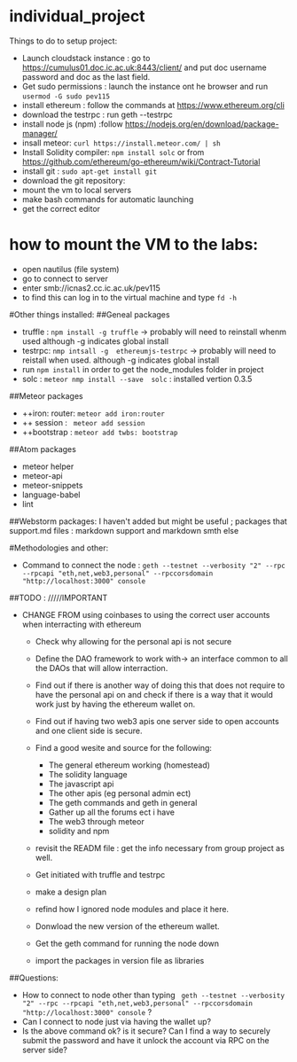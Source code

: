 # individual_project

Things to do to setup project:
* Launch cloudstack instance : go to https://cumulus01.doc.ic.ac.uk:8443/client/ and put doc username password and doc as the last field.
* Get sudo permissions : launch the instance ont he browser and run ``` usermod -G sudo pev115 ```
* install ethereum : follow the commands at https://www.ethereum.org/cli
* download the testrpc : run geth --testrpc
* install node js (npm) :follow  https://nodejs.org/en/download/package-manager/
* insall meteor: ``` curl https://install.meteor.com/ | sh ```
* Install Solidity compiler: ``` npm install solc ```  or from https://github.com/ethereum/go-ethereum/wiki/Contract-Tutorial
* install git : ``` sudo apt-get install git ```
* download the git repository:
* mount the vm to local servers
* make bash commands for automatic launching
* get the correct editor


# how to mount the VM to the labs:
* open nautilus (file system)
* go to connect to server
* enter smb://icnas2.cc.ic.ac.uk/pev115
* to find this can log in to the virtual machine and type ``` fd -h ```



 #Other things installed:
##Geneal packages
* truffle : ```npm install -g truffle``` -> probably will need to reinstall whenm used although -g indicates global install
* testrpc: ```nmp intsall -g  ethereumjs-testrpc``` -> probably will need to reistall when used. although -g indicates global install
* run ```npm install``` in  order to get the node_modules folder in project
* solc : ```meteor nmp install --save  solc``` : installed vertion 0.3.5 

##Meteor packages
* ++iron: router: ```meteor add iron:router ```  
* ++ session : ``` meteor add session```
* ++bootstrap : ```meteor add twbs: bootstrap```

##Atom packages
* meteor helper
* meteor-api
* meteor-snippets
* language-babel
* lint

##Webstorm packages:
I haven't added but might be useful ; packages that support.md files : markdown support and markdown smth else


#Methodologies and other:
* Command to connect the node : ```geth --testnet --verbosity "2" --rpc --rpcapi "eth,net,web3,personal" --rpccorsdomain "http://localhost:3000" console```

##TODO :
/////IMPORTANT
* CHANGE FROM using coinbases to using the correct user accounts when interracting with ethereum



    * Check why allowing for the personal api is not secure
    * Define the DAO framework to work with-> an interface common to all the DAOs that will allow interraction.
    * Find out if there is another way of doing this that does not require to have the personal api on and check if there is a way that it would work just by having the ethereum wallet on.
    * Find out if having two web3 apis one server side to open accounts and one client side is secure.
    * Find a good wesite and source for the following:
      - The general ethereum working (homestead)
      - The solidity language
      - The javascript api
      - The other apis (eg personal admin ect)
      - The geth commands and geth in general
      - Gather up all the forums ect i have
      - The web3 through meteor
      - solidity and npm

    * revisit the READM file : get the info necessary from group project as well.
    * Get initiated with truffle and testrpc
    * make a design plan
    * refind how I ignored node modules and place it here.
    * Donwload the new version of the ethereum wallet.
    * Get the geth command for running the node down
    * import the packages in version file as libraries

##Questions:

* How to connect to node other than typing ``` geth --testnet --verbosity "2" --rpc --rpcapi "eth,net,web3,personal" --rpccorsdomain "http://localhost:3000" console```  ?
* Can I connect to node just via having the wallet up?
* Is the above command ok? is it secure? Can I find a way to securely submit the password and have it unlock the account via RPC on the server side?



